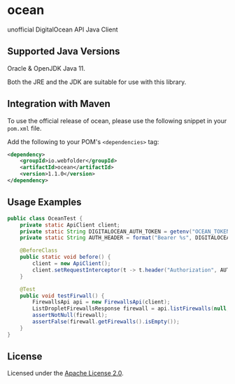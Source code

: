 # ocean

unofficial DigitalOcean API Java Client

Supported Java Versions
-----------------------

Oracle & OpenJDK Java 11.

Both the JRE and the JDK are suitable for use with this library.

Integration with Maven
----------------------

To use the official release of ocean, please use the following snippet in your `pom.xml` file.

Add the following to your POM's `<dependencies>` tag:

```xml
<dependency>
    <groupId>io.webfolder</groupId>
    <artifactId>ocean</artifactId>
    <version>1.1.0</version>
</dependency>
```

Usage Examples
--------------
```java
public class OceanTest {
    private static ApiClient client;
    private static String DIGITALOCEAN_AUTH_TOKEN = getenv("OCEAN_TOKEN");
    private static String AUTH_HEADER = format("Bearer %s", DIGITALOCEAN_AUTH_TOKEN);

    @BeforeClass
    public static void before() {
        client = new ApiClient();
        client.setRequestInterceptor(t -> t.header("Authorization", AUTH_HEADER));
    }

    @Test
    public void testFirwall() {
        FirewallsApi api = new FirewallsApi(client);
        ListDropletFirewallsResponse firewall = api.listFirewalls(null, null);
        assertNotNull(firewall);
        assertFalse(firewall.getFirewalls().isEmpty());
    }
}
```

License
-------
Licensed under the [Apache License 2.0](https://github.com/webfolderio/ocean/blob/master/LICENSE).